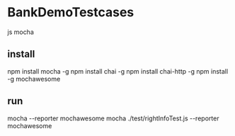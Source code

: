 # BankDemoTestcases
js  mocha

## install
npm install mocha -g
npm install chai -g
npm install chai-http -g
npm install -g mochawesome

## run 
mocha --reporter mochawesome
mocha ./test/rightInfoTest.js --reporter mochawesome
